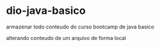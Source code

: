 # dio-java-basico
armazenar todo conteudo do curso bootcamp de java basico

alterando conteudo de um arquivo de forma local